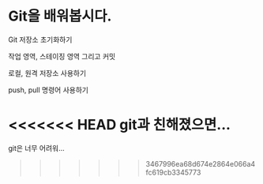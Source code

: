 # Git을 배워봅시다.

Git 저장소 초기화하기

작업 영역, 스테이징 영역 그리고 커밋

로컬, 원격 저장소 사용하기

push, pull 명령어 사용하기

<<<<<<< HEAD
git과 친해졌으면...
=======
git은 너무 어려워...
>>>>>>> 3467996ea68d674e2864e066a4fc619cb3345773
